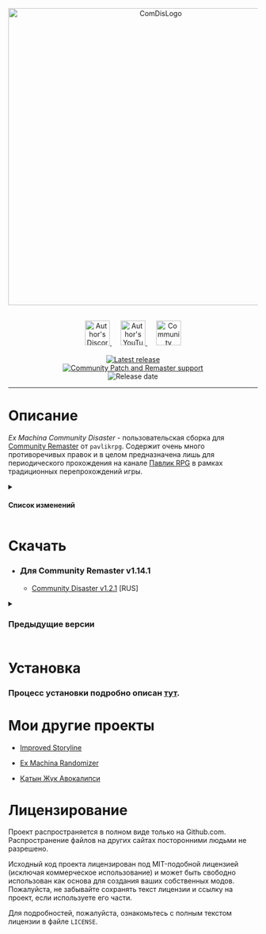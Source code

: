 <div align="center">
  <img src="https://i.imgur.com/Bcn7a8Z.png" alt="ComDisLogo", width="600">
  <br><br>
  <p align="center">
    <a href="https://discord.gg/sPrGBP9aFd">
        <img src="https://github.com/zatinu322/Var-Mod-Trash-Machina/assets/68562524/8287ebff-222d-4afa-bb69-a9fac3eba411", width="50", height="50", alt="Author's Discord">
    </a>&emsp;
    <a href="https://www.youtube.com/@pavlikrpg">
        <img src="https://github.com/zatinu322/Var-Mod-Trash-Machina/assets/68562524/8511cfe3-99e1-49d7-bc66-bfdd108dc189", width="50", height="50", alt="Author's YouTube">
    </a>&emsp;
    <a href="https://forum.deuswiki.com">
        <img src="https://github.com/zatinu322/Var-Mod-Trash-Machina/assets/68562524/3d63e8f9-653c-4b4d-8ad2-6aa2d079fd2e", width="50", height="50", alt="Community Forum">
    </a><br/><br/>
    <a href="https://github.com/zatinu322/stream_builds/releases/tag/v1.2.1-cr">
        <img src="https://img.shields.io/badge/Community_Disaster-v1.2.1-0c7307" alt="Latest release"/>
    </a><br/>
    <a href="https://github.com/DeusExMachinaTeam/EM-CommunityPatch">
      <img src="https://img.shields.io/badge/Community_Patch/Remaster_support-v1.14.1-blue" alt="Community Patch and Remaster support"/>
    </a><br/>
    <img src="https://img.shields.io/badge/Release_date-31/12/2024-0c7307" alt="Release date"/>
    
  </p>

***

</div>

<a id="description_rus"></a>

# Описание

_Ex Machina Community Disaster_ - пользовательская сборка для [Community Remaster](https://github.com/DeusExMachinaTeam/EM-CommunityPatch/) от `pavlikrpg`. Содержит очень много противоречивых правок и в целом предназначена лишь для периодического прохождения на канале [Павлик RPG](https://www.youtube.com/@pavlikrpg) в рамках традиционных перепрохождений игры.

<a id="changelist_rus"></a>

<details>
<summary><h4>Список изменений</h4></summary>

+ Добавлена сложность Профессионал+.
+ Изменены некоторые фразы ГГ на выкрики Д. Филимонова из игры `The Mark: Неотвратимая угроза`. (Спасибо `Z-120 Virus` за их предоставление)
+ Улучшения некоторых фраз в катсценах от `Gnome627`
+ Турбо-ускорение теперь продаётся почти во всех городах.
+ Количество зарядов для турбо-ускорения увеличено до 52.
+ Система Sagitta теперь увеличивает не конструкцию, а мощность автомобиля. Изменено её описание.
+ Полностью убран Белаз из продажи. Изменено его описание.
+ Обновлён клаксон у Урала. (Спасибо `Gnome627`)
+ Кабине Витязь добавлен ещё один слот под гаджеты для авто (1x1).
+ Кабине Фантом добавлены два слота под гаджеты для авто (1x1).
+ Кузову Экскалибур добавлен слот под специальное оружие (2x1).
+ Добавлена улучшенная версия музыки bar.ogg.
+ Изменён эффект взрыва бочек и их модель.
+ Улучшены текстуры Лисы.
+ Изменён логотип игрока на логотип канала [Павлик RPG](https://www.youtube.com/@pavlikrpg).
+ Добавлена иконка монастыря из мода `EM-Monastery Icons Mod` от `PlayBoy`
+ В диалогах с NPC деньги игрока теперь отображаются фиолетовым цветом.
+ Изменены некоторые игровые названия.
+ Убрано предложение включить обучение при старте новой игры.
+ Убрана бессмысленная поездка от Пешта к мосту Бригады и обратно.
+ Книга "Победа близка!" теперь выдаётся после того, как игрок расстреливает Вэн при первом приезде в Либриум.
+ Теперь Лиса всегда едет с нами к Оракулу, даже если в начале игры мы отказали ей в показе деревень.
+ Добавлена возможность сразиться с боссом-краном в Либриуме по ветке с отказом Лисе.
+ Количество кругов в гонке в Вахате уменьшено до одного.
+ В катсцену после уничтожения тарелки Ньери добавлены финальные титры. После катсцены добавлено оповещение о 100% завершении игры. После этого оповещения добавлена отсылка к моду `Vanilla Edition`.

</details>
<a id="download_rus"></a>

# Скачать 
* ### Для Community Remaster v1.14.1
  * [Community Disaster v1.2.1](https://github.com/zatinu322/stream_builds/releases/tag/v1.2.1-cr) [RUS]

<details>
<summary><h3>Предыдущие версии<h3></summary>

* ### Для Community Remaster v1.14

  * [Community Disaster v1.2](https://github.com/zatinu322/stream_builds/releases/tag/v1.2-cr) [RUS]
  * [Community Disaster v1.1](https://github.com/zatinu322/stream_builds/releases/tag/v1.1-cr) [RUS]

* ### Для Community Remaster v1.13

  * [Community Disaster v1.0](https://github.com/zatinu322/stream_builds/releases/tag/v1.0-cr) [RUS]

</details>

<a id="installation_rus"></a>

# Установка

### Процесс установки подробно описан [тут](https://github.com/zatinu322/stream_builds/wiki/%D0%A3%D1%81%D1%82%D0%B0%D0%BD%D0%BE%D0%B2%D0%BA%D0%B0).

<a id="other_mods_rus"></a>

# Мои другие проекты

* [Improved Storyline](https://github.com/zatinu322/ImprovedStoryline)

* [Ex Machina Randomizer](https://github.com/zatinu322/Var-Mod-Trash-Machina)

* [Қатын Жүк Авокалипси](https://github.com/zatinu322/hta_kazakh_autotranslation)


<a id="licensing_rus"></a>

# Лицензирование

Проект распространяется в полном виде только на Github.com. Распространение файлов на других сайтах посторонними людьми не разрешено.

Исходный код проекта лицензирован под MIT-подобной лицензией (исключая коммерческое использование) и может быть свободно использован как основа для создания ваших собственных модов. Пожалуйста, не забывайте сохранять текст лицензии и ссылку на проект, если используете его части.

Для подробностей, пожалуйста, ознакомьтесь с полным текстом лицензии в файле `LICENSE`.
